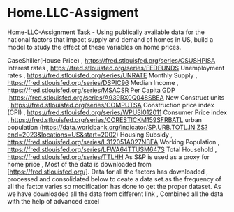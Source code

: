 # Home.LLC-Assigment
Home-LLC-Assignment
Task - Using publically available data for the national factors that impact supply and demand of homes in US, build a model to study the effect of these variables on home prices.

CaseShiller(House Price) , https://fred.stlouisfed.org/series/CSUSHPISA
Interest rates , https://fred.stlouisfed.org/series/FEDFUNDS
Unemployment rates , https://fred.stlouisfed.org/series/UNRATE
Monthly Supply , https://fred.stlouisfed.org/series/DSPIC96
Median Income , https://fred.stlouisfed.org/series/MSACSR
Per Capita GDP ,https://fred.stlouisfed.org/series/A939RX0Q048SBEA
New Construct units , https://fred.stlouisfed.org/series/COMPUTSA
Construction price index (CPI) , https://fred.stlouisfed.org/series/WPUSI012011
Consumer Price index , https://fred.stlouisfed.org/series/CORESTICKM159SFRBATL
urban population (https://data.worldbank.org/indicator/SP.URB.TOTL.IN.ZS?end=2023&locations=US&start=2002)
Housing Subsidy , https://fred.stlouisfed.org/series/L312051A027NBEA
Working Population , https://fred.stlouisfed.org/series/LFWA64TTUSM647S
Total Household , https://fred.stlouisfed.org/series/TTLHH
As S&P is used as a proxy for home price , Most of the data is downloaded from [https://fred.stlouisfed.org/].
Data for all the factors has downloaded , processed and consolidated below to ceate a data set.as the frequency of all the factor varies so modification has done to get the proper dataset.
As we have downloaded all the data from different link , Combined all the data with the help of advanced excel

